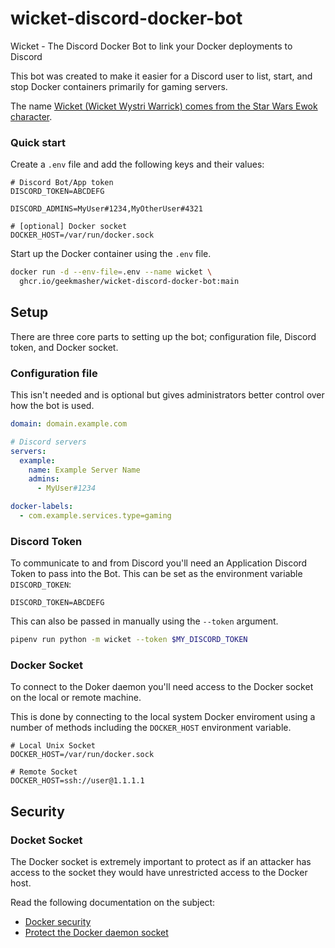 # wicket-discord-docker-bot

Wicket - The Discord Docker Bot to link your Docker deployments to Discord

This bot was created to make it easier for a Discord user to list, start, and stop Docker containers primarily for gaming servers.

The name [Wicket (Wicket Wystri Warrick) comes from the Star Wars Ewok character](https://starwars.fandom.com/wiki/Wicket_Wystri_Warrick).


### Quick start

Create a `.env` file and add the following keys and their values:

```env
# Discord Bot/App token
DISCORD_TOKEN=ABCDEFG

DISCORD_ADMINS=MyUser#1234,MyOtherUser#4321

# [optional] Docker socket
DOCKER_HOST=/var/run/docker.sock
```

Start up the Docker container using the `.env` file.

```bash
docker run -d --env-file=.env --name wicket \
  ghcr.io/geekmasher/wicket-discord-docker-bot:main
```


## Setup

There are three core parts to setting up the bot; configuration file, Discord token, and Docker socket.

### Configuration file

This isn't needed and is optional but gives administrators better control over how the bot is used.

```yml
domain: domain.example.com

# Discord servers
servers:
  example:
    name: Example Server Name
    admins:
      - MyUser#1234

docker-labels:
  - com.example.services.type=gaming

```

### Discord Token

To communicate to and from Discord you'll need an Application Discord Token to pass into the Bot.
This can be set as the environment variable `DISCORD_TOKEN`:

```
DISCORD_TOKEN=ABCDEFG
```

This can also be passed in manually using the `--token` argument.

```bash
pipenv run python -m wicket --token $MY_DISCORD_TOKEN
```

### Docker Socket

To connect to the Doker daemon you'll need access to the Docker socket on the local or remote machine.

This is done by connecting to the local system Docker enviroment using a number of methods including the `DOCKER_HOST` environment variable.

```env
# Local Unix Socket
DOCKER_HOST=/var/run/docker.sock

# Remote Socket
DOCKER_HOST=ssh://user@1.1.1.1

```

## Security

### Docket Socket

The Docker socket is extremely important to protect as if an attacker has access to the socket they would have unrestricted access to the Docker host.

Read the following documentation on the subject:

- [Docker security](https://docs.docker.com/engine/security/)
- [Protect the Docker daemon socket](https://docs.docker.com/engine/security/protect-access/)
